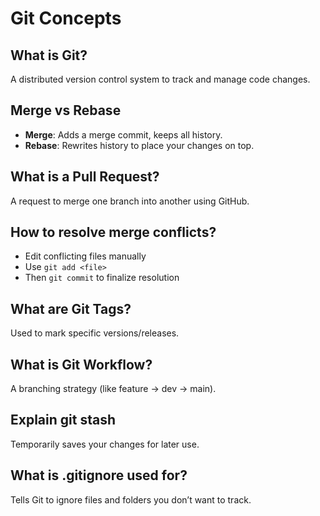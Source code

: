 # Git Concepts

## What is Git?
A distributed version control system to track and manage code changes.

## Merge vs Rebase
- **Merge**: Adds a merge commit, keeps all history.
- **Rebase**: Rewrites history to place your changes on top.

## What is a Pull Request?
A request to merge one branch into another using GitHub.

## How to resolve merge conflicts?
- Edit conflicting files manually
- Use `git add <file>`
- Then `git commit` to finalize resolution

## What are Git Tags?
Used to mark specific versions/releases.

## What is Git Workflow?
A branching strategy (like feature → dev → main).

## Explain git stash
Temporarily saves your changes for later use.

## What is .gitignore used for?
Tells Git to ignore files and folders you don’t want to track.

